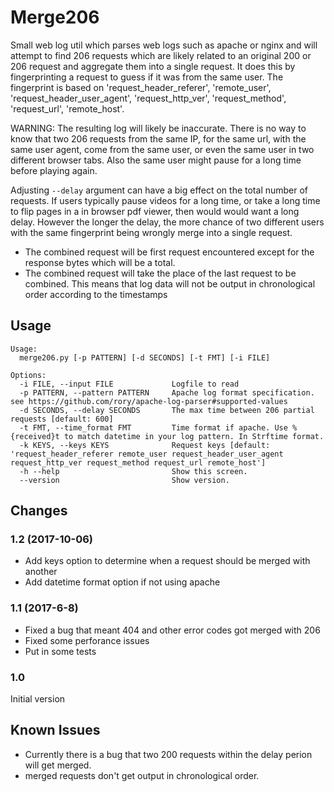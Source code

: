 # Merge206

Small web log util which parses web logs such as apache or nginx and will attempt
to find 206 requests which are likely related to an original 200 or 206 request
and aggregate them into a single request. It does this by fingerprinting a request
to guess if it was from the same user. The fingerprint is based on
'request_header_referer', 'remote_user', 'request_header_user_agent',
'request_http_ver', 'request_method', 'request_url', 'remote_host'.


WARNING: The resulting log will likely be inaccurate. There is no way to know
that two 206 requests from the same IP, for the same url, with the same user agent,
come from the same user, or even the same user in two different browser tabs.
Also the same user might pause for a long time before playing again.

Adjusting ```--delay``` argument can have a big effect on the total number of requests.
If users typically pause videos for a long time, or take a long time to flip pages
in a in browser pdf viewer, then would would want a long delay. However the longer
the delay, the more chance of two different users with the same fingerprint being
wrongly merge into a single request.


- The combined request will be first request encountered except for the response
  bytes which will be a total.
- The combined request will take the place of the last request to be combined.
  This means that log data will not be output in chronological order according
  to the timestamps

## Usage

```
Usage:
  merge206.py [-p PATTERN] [-d SECONDS] [-t FMT] [-i FILE]

Options:
  -i FILE, --input FILE             Logfile to read
  -p PATTERN, --pattern PATTERN     Apache log format specification. see https://github.com/rory/apache-log-parser#supported-values
  -d SECONDS, --delay SECONDS       The max time between 206 partial requests [default: 600]
  -t FMT, --time_format FMT         Time format if apache. Use %{received}t to match datetime in your log pattern. In Strftime format.
  -k KEYS, --keys KEYS              Request keys [default: 'request_header_referer remote_user request_header_user_agent request_http_ver request_method request_url remote_host']
  -h --help                         Show this screen.
  --version                         Show version.
```

## Changes

### 1.2 (2017-10-06)
- Add keys option to determine when a request should be merged with another
- Add datetime format option if not using apache

### 1.1 (2017-6-8)

- Fixed a bug that meant 404 and other error codes got merged with 206
- Fixed some perforance issues
- Put in some tests

### 1.0

Initial version

## Known Issues

- Currently there is a bug that two 200 requests within the delay perion will get merged.
- merged requests don't get output in chronological order.
